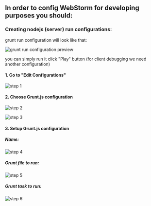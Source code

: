 ## In order to config WebStorm for developing purposes you should:
### Creating nodejs (server) run configurations:

grunt run configuration will look like that:

![grunt run configuration preview](https://github.com/e-government-ua/i/blob/test/docs/img/client_step1.png)

you can simply run it click "Play" button (for client debugging we need another configuration)

#### 1. Go to "Edit Configurations"

![step 1](https://github.com/e-government-ua/i/blob/test/docs/img/client_step2.png)

#### 2. Choose Grunt.js configuration

![step 2](https://github.com/e-government-ua/i/blob/test/docs/img/client_step3.png)

![step 3](https://github.com/e-government-ua/i/blob/test/docs/img/client_step4.png)

#### 3. Setup Grunt.js configuration

##### Name:

![step 4](https://github.com/e-government-ua/i/blob/test/docs/img/client_step5.png)

##### Grunt file to run:

![step 5](https://github.com/e-government-ua/i/blob/test/docs/img/client_step6.png)

##### Grunt task to run:

![step 6](https://github.com/e-government-ua/i/blob/test/docs/img/client_step7.png)

